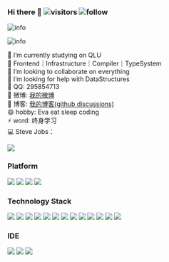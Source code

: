 ### Hi there 👋 ![visitors](https://visitor-badge.laobi.icu/badge?page_id=zhangzhibang0309.zhangzhibang0309)&nbsp;![follow](https://img.shields.io/github/followers/zhangzhibang0309?label=Follow&style=social)

![info](https://github-readme-stats.vercel.app/api/top-langs/?username=zhangzhibang0309&layout=compact&show_icons=true&count_private=true&hide=prs&theme=cobalt)

![info](https://github-readme-stats.vercel.app/api?username=zhangzhibang0309&show_icons=true&count_private=true&hide=prs&theme=cobalt)

<!-- 主题：dark, radical, merko, gruvbox, tokyonight, onedark, cobalt, synthwave, highcontrast, dracula -->
🔭 I’m currently studying on QLU  
🌱 Frontend｜Infrastructure｜Compiler｜TypeSystem  
👯 I’m looking to collaborate on everything  
🤔 I’m looking for help with DataStructures  
💬 QQ: 295854713  
🌸 微博: [我的微博](https://weibo.com/u/7309637978)  
📘 博客: [我的博客(github discussions)](https://github.com/zhangzhibang0309/__Blog/discussions)  
😄 hobby: Eva eat sleep coding  
⚡ word: 终身学习   
💻 Steve Jobs：  

![](https://catalinazzz.oss-cn-beijing.aliyuncs.com/image/25529EED886FFBD3D39371530D63E101.png)

### Platform
[![](https://img.shields.io/badge/Windows-Windows-0078D6?style=flat-square&logo=Windows&logoColor=ffffff)](https://www.microsoft.com/zh-cn/windows/)
[![](https://img.shields.io/badge/macOS-macOS-FF574D?style=flat-square&logo=macOS&logoColor=ffffff)](https://support.apple.com/zh-cn/macos)
[![](https://img.shields.io/badge/CentOS-CentOS-262577?style=flat-square&logo=CentOS&logoColor=ffffff)](https://www.centos.org/)
[![](https://img.shields.io/badge/Ubuntu-Ubuntu-E95420?style=flat-square&logo=Ubuntu&logoColor=ffffff)](https://ubuntu.com/)

### Technology Stack
[![](https://img.shields.io/badge/JavaScript-F7DF1E?style=flat-square&logo=JavaScript&logoColor=ffffff)](https://www.javascript.com/)
[![](https://img.shields.io/badge/Node.js-339933?style=flat-square&logo=Node.js&logoColor=ffffff)](https://nodejs.org/en/)
[![](https://img.shields.io/badge/Vue.js-4FC08D?style=flat-square&logo=Vue.js&logoColor=ffffff)](https://v3.cn.vuejs.org/)
[![](https://img.shields.io/badge/React-61DAFB?style=flat-square&logo=React&logoColor=ffffff)](https://react.docschina.org/)
[![](https://img.shields.io/badge/Svelte-FF3E00?style=flat-square&logo=Svelte&logoColor=ffffff)](https://www.sveltejs.cn/)
[![](https://img.shields.io/badge/Nuxt.js-00C58E?style=flat-square&logo=Nuxt.js&logoColor=ffffff)](https://www.nuxtjs.cn/)
[![](https://img.shields.io/badge/V8-4B8BF5?style=flat-square&logo=V8&logoColor=ffffff)](https://v8.dev/)
[![](https://img.shields.io/badge/C++-00599C?style=flat-square&logo=C++&logoColor=ffffff)](http://www.cplusplus.com/)
[![](https://img.shields.io/badge/Markdown-000000?style=flat-square&logo=Markdown&logoColor=ffffff)](http://markdown.p2hp.com/)
[![](https://img.shields.io/badge/Linux-87CF3E?style=flat-square&logo=Linux&logoColor=ffffff)](https://www.linux.org/)
[![](https://img.shields.io/badge/NGINX-269539?style=flat-square&logo=NGINX&logoColor=ffffff)](https://nginx.org/)
[![](https://img.shields.io/badge/Docker-1488C6?style=flat-square&logo=Docker&logoColor=ffffff)](https://www.docker.com/)
[![](https://img.shields.io/badge/Git-F05032?style=flat-square&logo=Git&logoColor=ffffff)](https://git-scm.com/)

### IDE
[![](https://img.shields.io/badge/VisualStudioCode-007ACC?style=flat-square&logo=VisualStudioCode&logoColor=ffffff)](https://code.visualstudio.com/)
[![](https://img.shields.io/badge/intellijIDEA-C01818?style=flat-square&logo=intellijIDEA&logoColor=ffffff)](https://www.jetbrains.com/idea/)
[![](https://img.shields.io/badge/WebStorm-48DAD0?style=flat-square&logo=WebStorm&logoColor=ffffff)](https://www.jetbrains.com/webstorm/)

